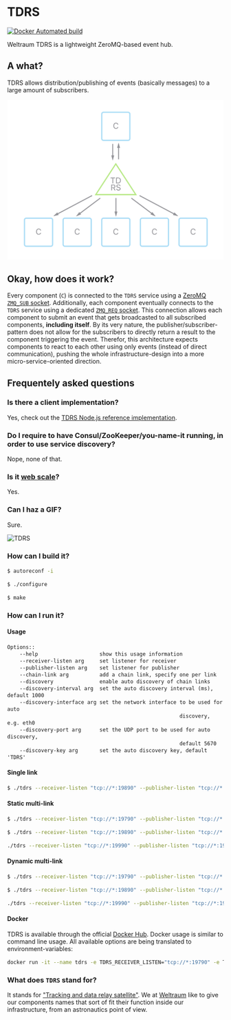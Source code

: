 # TDRS
[![Docker Automated build](https://img.shields.io/docker/automated/weltraum/tdrs.svg)](https://hub.docker.com/r/weltraum/tdrs/)

Weltraum TDRS is a lightweight ZeroMQ-based event hub.

## A what?

TDRS allows distribution/publishing of events (basically messages) to a large amount of subscribers.

![TDRS overview](README/tdrs01@2x.png)

## Okay, how does it work?

Every component (`C`) is connected to the `TDRS` service using a [ZeroMQ](http://zeromq.org) [`ZMQ_SUB` socket](http://api.zeromq.org/4-0:zmq-socket#toc10). Additionally, each component eventually connects to the `TDRS` service using a dedicated [`ZMQ_REQ` socket](http://api.zeromq.org/4-0:zmq-socket#toc4). This connection allows each component to submit an event that gets broadcasted to all subscribed components, **including itself**. By its very nature, the publisher/subscriber-pattern does not allow for the subscribers to directly return a result to the component triggering the event. Therefor, this architecture expects components to react to each other using only events (instead of direct communication), pushing the whole infrastructure-design into a more micro-service-oriented direction.

## Frequentely asked questions

### Is there a client implementation?

Yes, check out the [TDRS Node.js reference implementation](http://github.com/weltraumco/tdrs-node).

### Do I require to have Consul/ZooKeeper/you-name-it running, in order to use service discovery?

Nope, none of that.

### Is it [web scale](https://www.youtube.com/watch?v=b2F-DItXtZs)?

Yes.

### Can I haz a GIF?

Sure.

![TDRS](README/tdrs01.gif)

### How can I build it?

```bash
$ autoreconf -i
```

```bash
$ ./configure
```

```bash
$ make
```

### How can I run it?

#### Usage

```
Options::
	--help                    show this usage information
	--receiver-listen arg     set listener for receiver
	--publisher-listen arg    set listener for publisher
	--chain-link arg          add a chain link, specify one per link
	--discovery               enable auto discovery of chain links
	--discovery-interval arg  set the auto discovery interval (ms), default 1000
	--discovery-interface arg set the network interface to be used for auto
														discovery, e.g. eth0
	--discovery-port arg      set the UDP port to be used for auto discovery,
														default 5670
	--discovery-key arg       set the auto discovery key, default 'TDRS'
```

#### Single link

```bash
$ ./tdrs --receiver-listen "tcp://*:19890" --publisher-listen "tcp://*:19891"
```

#### Static multi-link

```bash
$ ./tdrs --receiver-listen "tcp://*:19790" --publisher-listen "tcp://*:19791" --chain-link "tcp://127.0.0.1:19891" --chain-link "tcp://127.0.0.1:19991"
```

```bash
$ ./tdrs --receiver-listen "tcp://*:19890" --publisher-listen "tcp://*:19891" --chain-link "tcp://127.0.0.1:19791" --chain-link "tcp://127.0.0.1:19991"
```

```bash
./tdrs --receiver-listen "tcp://*:19990" --publisher-listen "tcp://*:19991" --chain-link "tcp://127.0.0.1:19891" --chain-link "tcp://127.0.0.1:19791"
```

#### Dynamic multi-link

```bash
$ ./tdrs --receiver-listen "tcp://*:19790" --publisher-listen "tcp://*:19791" --discovery
```

```bash
$ ./tdrs --receiver-listen "tcp://*:19890" --publisher-listen "tcp://*:19891" --discovery
```

```bash
./tdrs --receiver-listen "tcp://*:19990" --publisher-listen "tcp://*:19991" --discovery
```

#### Docker

TDRS is available through the official [Docker Hub](https://hub.docker.com/r/weltraum/tdrs/). Docker usage is similar to command line usage. All available options are being translated to environment-variables:

```bash
docker run -it --name tdrs -e TDRS_RECEIVER_LISTEN="tcp://*:19790" -e TDRS_PUBLISHER_LISTEN="tcp://*:19791" -e TDRS_DISCOVERY=true weltraum/tdrs
```

### What does `TDRS` stand for?

It stands for ["Tracking and data relay satellite"](https://en.wikipedia.org/wiki/Tracking_and_data_relay_satellite). We at [Weltraum](https://weltraum.co) like to give our components names that sort of fit their function inside our infrastructure, from an astronautics point of view.
